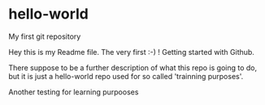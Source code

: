 # hello-world
My first git repository

Hey this is my Readme file. The very first :-) ! 
Getting started with Github.

There suppose to be a further description of what this repo is going to do, 
but it is just a hello-world repo used for so called 'trainning purposes'.

Another testing for learning purpooses
